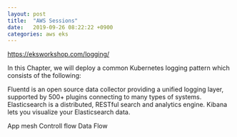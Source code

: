 ```yaml
---
layout: post
title:  "AWS Sessions"
date:   2019-09-26 08:22:22 +0900
categories: aws eks
---
```


https://eksworkshop.com/logging/

In this Chapter, we will deploy a common Kubernetes logging pattern which consists of the following:

Fluentd is an open source data collector providing a unified logging layer, supported by 500+ plugins connecting to many types of systems.
Elasticsearch is a distributed, RESTful search and analytics engine.
Kibana lets you visualize your Elasticsearch data.

App mesh
Controll flow
Data Flow
